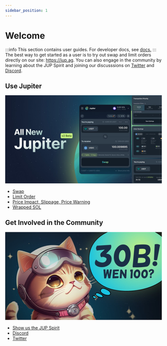 ```yaml
---
sidebar_position: 1
---
```


# Welcome

:::info
This section contains user guides. For developer docs, see [docs.](/docs/overview)
:::
The best way to get started as a user is to try out swap and limit orders directly on our site: https://jup.ag.
You can also engage in the community by learning about the JUP Spirit and joining our discusssions on [Twitter](https://twitter.com/JupiterExchange) and [Discord](https://discord.gg/jup ).

## Use Jupiter
![jup_v2.jpeg](../static/img/jup_v2.jpeg)
- [Swap](/guides/swap)
- [Limit Order](/guides/limit-order)
- [Price Impact, Slippage, Price Warning](/guides/price-impact-slippage-price-warning)
- [Wrapped SOL](/guides/wrapped-sol)

## Get Involved in the Community
 ![welcome](30MM_cat.jpeg)
- [Show us the JUP Spirit](/blog/unveiling-the-jup-spirit/)
- [Discord](https://discord.gg/jup)
- [Twitter](https://twitter.com/JupiterExchange)